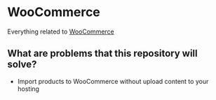 # WooCommerce
Everything related to [WooCommerce](https://vi.wordpress.org/plugins/woocommerce/)
## What are problems that this repository will solve?
- Import products to WooCommerce without upload content to your hosting
